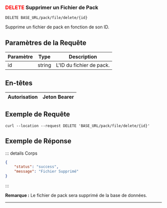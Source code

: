 

### <span style="color:red">DELETE</span> Supprimer un Fichier de Pack

```plaintext
DELETE BASE_URL/pack/file/delete/{id}
```

Supprime un fichier de pack en fonction de son ID.

## Paramètres de la Requête

| Paramètre | Type   | Description            |
| --------- | ------ | ---------------------- |
| id        | string | L'ID du fichier de pack.|

## En-têtes

| Autorisation | Jeton Bearer |
| ------------- | ----------- |

## Exemple de Requête

```curl
curl --location --request DELETE 'BASE_URL/pack/file/delete/{id}'
```

## Exemple de Réponse

::: details Corps

```json
{
    "status": "success",
    "message": "Fichier Supprimé"
}
```

:::

**Remarque :** Le fichier de pack sera supprimé de la base de données.

---

